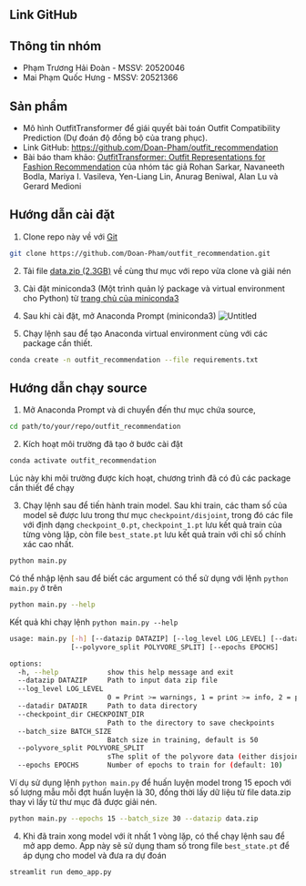 ## Link GitHub
## Thông tin nhóm
- Phạm Trương Hải Đoàn - MSSV: 20520046
- Mai Phạm Quốc Hưng - MSSV: 20521366

## Sản phẩm
- Mô hình OutfitTransformer để giái quyết bài toán Outfit Compatibility Prediction (Dự đoán độ đồng bộ của trang phục).
- Link GitHub: https://github.com/Doan-Pham/outfit_recommendation
- Bài báo tham khảo: [OutfitTransformer: Outfit Representations for Fashion Recommendation](https://arxiv.org/abs/2204.04812) của nhóm tác giả Rohan Sarkar, Navaneeth Bodla, Mariya I. Vasileva, Yen-Liang Lin, Anurag Beniwal, Alan Lu và Gerard Medioni

## Hướng dẫn cài đặt
1. Clone repo này về với [Git](https://git-scm.com)
```bash
git clone https://github.com/Doan-Pham/outfit_recommendation.git
```
2. Tải file [data.zip (2.3GB)](https://drive.google.com/file/d/1696cpHFamwTH9ViyUYlPHCvL0X52Ww16/view?usp=sharing) về cùng thư mục với repo vừa clone và giải nén
3. Cài đặt miniconda3 (Một trình quản lý package và virtual environment cho Python) từ [trang chủ của miniconda3](https://docs.conda.io/projects/miniconda/en/latest/)
4. Sau khi cài đặt, mở Anaconda Prompt (miniconda3)
![Untitled](https://github.com/Doan-Pham/outfit_recommendation/assets/85011400/c0d78c1b-19a8-44bd-ba78-327e13379994)

5. Chạy lệnh sau để tạo Anaconda virtual environment cùng với các package cần thiết.
```bash
conda create -n outfit_recommendation --file requirements.txt
```

## Hướng dẫn chạy source
1. Mở Anaconda Prompt và di chuyển đến thư mục chứa source,
```bash
cd path/to/your/repo/outfit_recommendation
```
2. Kích hoạt môi trường đã tạo ở bước cài đặt
```bash
conda activate outfit_recommendation
```
Lúc này khi môi trường được kích hoạt, chương trình đã có đủ các package cần thiết để chạy

3. Chạy lệnh sau để tiến hành train model. Sau khi train, các tham số của model sẽ được lưu trong thư mục `checkpoint/disjoint`, trong đó các file với định dạng `checkpoint_0.pt`, `checkpoint_1.pt` lưu kết quả train của từng vòng lặp, còn file `best_state.pt` lưu kết quả train với chỉ số chính xác cao nhất. 
```bash
python main.py
```
Có thể nhập lệnh sau để biết các argument có thể sử dụng với lệnh `python main.py` ở trên
```bash
python main.py --help
```
Kết quả khi chạy lệnh `python main.py --help`
```bash
usage: main.py [-h] [--datazip DATAZIP] [--log_level LOG_LEVEL] [--datadir DATADIR]
               [--polyvore_split POLYVORE_SPLIT] [--epochs EPOCHS]

options:
  -h, --help            show this help message and exit
  --datazip DATAZIP     Path to input data zip file
  --log_level LOG_LEVEL
                        0 = Print >= warnings, 1 = print >= info, 2 = print all
  --datadir DATADIR     Path to data directory
  --checkpoint_dir CHECKPOINT_DIR
                        Path to the directory to save checkpoints
  --batch_size BATCH_SIZE
                        Batch size in training, default is 50
  --polyvore_split POLYVORE_SPLIT
                        sThe split of the polyvore data (either disjoint or nondisjoint)  
  --epochs EPOCHS       Number of epochs to train for (default: 10)
```
Ví dụ sử dụng lệnh `python main.py` để huấn luyện model trong 15 epoch với số lượng mẫu mỗi đợt huấn luyện là 30, đồng thời lấy dữ liệu từ file data.zip thay vì lấy từ thư mục đã được giải nén.
```bash
python main.py --epochs 15 --batch_size 30 --datazip data.zip
```
4. Khi đã train xong model với ít nhất 1 vòng lặp, có thể chạy lệnh sau để mở app demo. App này sẽ sử dụng tham số trong file `best_state.pt` để áp dụng cho model và đưa ra dự đoán
```bash
streamlit run demo_app.py
```
